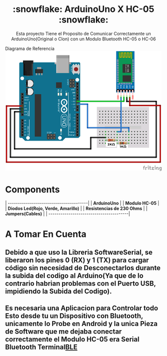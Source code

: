 <h1 align="center">:snowflake: ArduinoUno X HC-05 :snowflake:</h1>
<p align="center"> 
Esta proyecto Tiene el Proposito de Comunicar Correctamente un ArduinoUno(Original o Clon) con un Modulo Bluetooth HC-05 o HC-06
<p/>

</div>

Diagrama de Referencia
![](./img/img-referencia.png)

# Components

| ----------------------------------------|
| **ArduinoUno**                          |
| **Modulo HC-05**                        |
| **Diodos Led(Rojo, Verde, Amarillo)**   |
| **Resistencias de 230 Ohms**            |
| **Jumpers(Cables)**                     |
| ----------------------------------------|

# A Tomar En Cuenta
## Debido a que uso la Libreria SoftwareSerial, se liberaron los pines 0 (RX) y 1 (TX) para cargar código sin necesidad de Desconectarlos durante la subida del codigo al Arduino(Ya que de lo contrario habrian problemas con el Puerto USB, impidiendo la Subida del Codigo).
## Es necesaria una Aplicacion para Controlar todo Esto desde tu un Dispositivo con Bluetooth, unicamente lo Probe en Android y la unica Pieza de Software que me dejaba conectar correctamente el Modulo HC-05 era Serial Bluetooth Terminal[BLE]



[BLE]: https://play.google.com/store/apps/details?id=de.kai_morich.serial_bluetooth_terminal&hl=es_MX&pli=1
